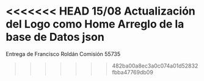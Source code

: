 <<<<<<< HEAD
15/08   Actualización del Logo como Home 
        Arreglo de la base de Datos json
=======
Entrega de Francisco Roldán
Comisión 55735
>>>>>>> 482ba00a8ec3a0c074a01d52832fbba47769db09
